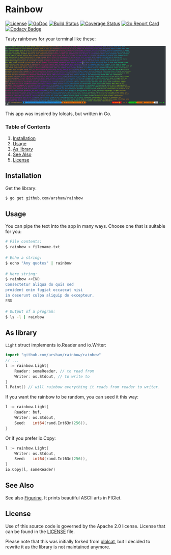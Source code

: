 # Rainbow

[![License](https://img.shields.io/badge/License-Apache%202.0-blue.svg)](https://opensource.org/licenses/Apache-2.0)
[![GoDoc](https://godoc.org/github.com/arsham/rainbow?status.svg)](http://godoc.org/github.com/arsham/rainbow)
[![Build Status](https://travis-ci.org/arsham/rainbow.svg?branch=master)](https://travis-ci.org/arsham/rainbow)
[![Coverage Status](https://codecov.io/gh/arsham/rainbow/branch/master/graph/badge.svg)](https://codecov.io/gh/arsham/rainbow)
[![Go Report Card](https://goreportcard.com/badge/github.com/arsham/rainbow)](https://goreportcard.com/report/github.com/arsham/rainbow)
[![Codacy Badge](https://api.codacy.com/project/badge/Grade/9d181f84a8ab4ab3a07201e37d9a218b)](https://www.codacy.com/app/arsham/rainbow?utm_source=github.com&amp;utm_medium=referral&amp;utm_content=arsham/rainbow&amp;utm_campaign=Badge_Grade)

Tasty rainbows for your terminal like these:

![Screenshot](/docs/rainbow.png?raw=true "Rainbow")

This app was inspired by lolcats, but written in Go.

### Table of Contents

1. [Installation](#installation)
2. [Usage](#usage)
3. [As library](#as-library)
4. [See Also](#see-also)
5. [License](#license)

## Installation

Get the library:
```bash
$ go get github.com/arsham/rainbow
```

## Usage

You can pipe the text into the app in many ways. Choose one that is suitable for
you:
```bash
# File contents:
$ rainbow < filename.txt

# Echo a string:
$ echo "Any quotes" | rainbow

# Here string:
$ rainbow <<END
Consectetur aliqua do quis sed
proident enim fugiat occaecat nisi
in deserunt culpa aliquip do excepteur.
END

# Output of a program:
$ ls -l | rainbow
```

## As library
`Light` struct implements io.Reader and io.Writer:
```go
import "github.com/arsham/rainbow/rainbow"
// ...
l := rainbow.Light{
    Reader: someReader, // to read from
    Writer: os.Stdout, // to write to
}
l.Paint() // will rainbow everything it reads from reader to writer.
```
If you want the rainbow to be random, you can seed it this way:

```go
l := rainbow.Light{
    Reader: buf,
    Writer: os.Stdout,
    Seed:   int64(rand.Int63n(256)),
}
```
Or if you prefer io.Copy:

```go
l := rainbow.Light{
    Writer: os.Stdout,
    Seed:   int64(rand.Int63n(256)),
}
io.Copy(l, someReader)
```

## See Also
See also [Figurine][figurine]. It prints beautiful ASCII arts in FIGlet.

## License
Use of this source code is governed by the Apache 2.0 license. License that can
be found in the [LICENSE](./LICENSE) file.

Please note that this was initially forked from [glolcat][glolcat], but I
decided to rewrite it as the library is not maintained anymore.

[figurine]: https://github.com/arsham/figurine
[glolcat]: https://github.com/cezarsa/glolcat
